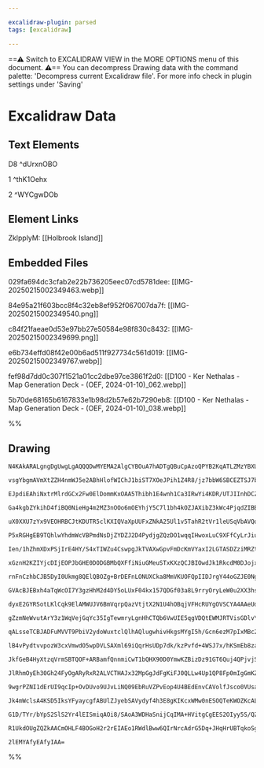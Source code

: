 ```yaml
---

excalidraw-plugin: parsed
tags: [excalidraw]

---
```

==⚠  Switch to EXCALIDRAW VIEW in the MORE OPTIONS menu of this document. ⚠== You can decompress Drawing data with the command palette: 'Decompress current Excalidraw file'. For more info check in plugin settings under 'Saving'


# Excalidraw Data

## Text Elements
D8 ^dUrxnOBO

1 ^thK1Oehx

2 ^WYCgwDOb

## Element Links
ZklpplyM: [[Holbrook Island]]

## Embedded Files
029fa694dc3cfab2e22b736205eec07cd5781dee: [[IMG-20250215002349463.webp]]

84e95a21f603bcc8f4c32eb8ef952f067007da7f: [[IMG-20250215002349540.png]]

c84f21faeae0d53e97bb27e50584e98f830c8432: [[IMG-20250215002349699.png]]

e6b734effd08f42e00b6ad511f927734c561d019: [[IMG-20250215002349767.webp]]

fef98d7dd0c307f1521a01cc2dbe97ce3861f2d0: [[D100 - Ker Nethalas - Map Generation Deck - (OEF, 2024-01-10)_062.webp]]

5b70de68165b6167833e1b98d2b57e62b7290eb8: [[D100 - Ker Nethalas - Map Generation Deck - (OEF, 2024-01-10)_038.webp]]

%%
## Drawing
```compressed-json
N4KAkARALgngDgUwgLgAQQQDwMYEMA2AlgCYBOuA7hADTgQBuCpAzoQPYB2KqATLZMzYBXUtiRoIACyhQ4zZAHoFAc0JRJQgEYA6bGwC2CgF7N6hbEcK4OCtptbErHALRY8RMpWdx8Q1TdIEfARcZgRmBShcZQUebQAObQBmGjoghH0EDihmbgBtcDBQMBKIEm4IAAV6enwATiIACVSSyFhECsJ9aKR+UsxuZwA2ABYk7QB2eKShngmJofipgEZl

vsgYbgmAVmXtZZH4nmWJ5e2ABhHlofWIChJ1biST7XOeJPih1Z4R8/jz7bbW6SBCEZTSJ7bcZJHifbZ1abnRYzW7WZTBbjnW7MKCkNgAawQAGE2Pg2KQKrjrMw4LhAtkWqVNLhsPjlHihBxiCSyRSJFSODS6VkoIzIAAzQj4fAAZVgGIkkhZGkCYogOLxhIA6g9JNw1oUBLiCQg5TAFehBB41RzwRxwrk0AbWhA2LTsGpNk7zljDRAOVz7cxHagO

EJpdiEAhiNxtrMlrdGCx2Fw0ElDommKxOAA5Thibh1E4wnh1Ca3IRwYi4KDR/UTJIInhDCZl847W6EZgAEXStZjaHFBDCt3ZwjgAEliCG8gBdW6aYRcgCiwUy2Rn879RA4+O4YYj27YrLraFxQgQt0lwSnFW2mgm52ICEW13vXxb0ySCGWmgRxB4TRtgmF9AImUtzgQTR4jVZh3HEVAClaMBnVaZxlkNLcXUILksAqAAtTZbmwPE4G4YoXQGNB3n

Ga4kgbZYkihD4fiBQ0NieHg4m2MZ3nOOo6mOEYhjY5C7l1bh4kOZJAXibZ3kWc4PjqdZIBBMEITQOoRm2bQLgmEY6nopE6n4kZVIgDgaxEAgdWIR4nSSD4LKsqAbPwRpQXBUVHI+Q0AF8r3ITJbzQA98GxKI3JDCBEC5HDlAgQpAsKCjIHKCRziJfQAFUhDIeg1XaBCym6ZRej9KjUGGAEEl+ZYlMOP4rhUv0vWq5Z/kmH5jnhX4LgRW57nsvU0A

uX0XXU7zYx9VEOHRBCJtKDUTR5clKXIQVaXpUUFxZNkA25Ul1v5TahR2tVr1leUSqVbAVQql0Vu1CSnUizVTRuiorXKW5bUkIMQ1QyA3RZT19Vmv1DsB/dwwiv0wlPVBwO2f5M2TThC1E0ok2zDg8w4AsnWWIy6h4stzL9Stq37etGyGH0Bvbcs/S7Xtglpwdh0vP0x0rKdNwXJdiFXDIRUF7ccL3MK4duMkTwHVBzx5l1rwQUL0BfB90wQcVxWI

P5xRGHgEB9TQhlwYhdmWcVBPmdNsDjZYDZJ2D4PydjgZQzDO1wqqIHwoxLuC9XFfCyLrJiuLHHmtUSLdWHpWSvo0rKRWqgAJUwUhlwAcXxABpIr4BKroejVKqasSIY6hrwzPySP54ludrhihZJhObeYfRJqEhte1BxuBLzNMHyGXTRC0lqND61r5dABXOkU1WZVk+a5OeNupbbl6vKVrvNW7lRER7luNF6Rv1d6TTNC11VJX6oeEO0HSvv1QY9WA

Ien/1hZhmXDxPSjIrE4HY/S4xTIWZu4CswpgJkTVAXwGpvFmDcKmVYaxI2LGTASDZziMRZthHsfYkZDnwCOXmHJJzTnyFhJkwtRbrhyLQuWUtE7wxdPLQkitlZ7xvOnN4dQhx12INgJI2AhyaBNlxbWswARRmwO2bAVsVjPlPgId2aAkKtC9hhVodD0p+wqLgc4wdcAhTDrLBGUUhBRyyDHRKxFSLsOTqlVm6d8L4nwHAHwMAACyxcOgSDLuVCug

xGznH2KZIYjcDIjEOPJbGHE0DODGBMbQXFfiNiuGMeuSTxKXzQCJBIOwdJk1RkcdM0DJojx8og3SSweLwlkpUjMfpJ6LWvoSTep1t7CgZHtNeh0ekLzOjvAZforq3yPvdE+sFz4IDsg5VAwN1QLOmd9B+MY/rPwBq/N6793Tg29D/aG+zQxWKAUjR80x0Z431PJO5cD8wITODE+Inx4itRdNTTBICGy1x7jCAESROzEI5qQ7mo4qECxYX6RcnIRZ

rnFnCzhbCJB5DyI0Ukmg8QElQBOZg+BrDEFnLONUXCka8MmVKUOFQpIIDJrgY44oGZJE0NgbA8QjZiJNtBXWZMeDiiRI+ds1YJjijdgQBC2iSi6J9qzIxEhcDLDMRY9hEdooVGjglOOziAH4FcSUVOGV0DEAABpsAAI4ADF6AwEIAAIStQAGWII0AuuAbVGCtZgIwQhAmlzKuoiAldgLjB+Pgj5j4eILD4G1SSDVXhyUOLCGYHxwL90KagIyekGp

GVAcBJEBxh4aTqWcOI7Y3gzHhM2d4DY5oLUxF04kx157QDGf03a8L9rryOryLeW0u2XX3hsxUx9VQtqWaNFZLax2Wi2TaXZ/9Z2HLBl/E5OzEUrvDgjYBhYYSdUuMJJ5mNqLAUITjWBuYXncFhMBY2FxQXoJplggFRwWwInoqstmJDFZkIoS6Pm1CJYugRSuZFG5UWlB3NLC5gCYPHm4dwADKtShqw1hALlIxxQstwCEU2Vtvxlk0FIkCFxUYjEZ

dyxE2GYRSotLKlCqk9ElAMWUJV6BmVqrpQazVtjtX2N1U4hOBqjVFHcRUYgOVSCYA4AAeUdfJwNlIsDdsooMHiexDgiX+PCbSlx40ulboJOIIxTgXFmAcCt3zSjDWWXJSY4FtKCU6mAmpZbE3dU+O804LV3iNqni2kZEAADEywfyRZXr24ZbbB1LwmarUdX0JA/W2dYj60671zpSwu60W6X7Bjfi6D+xyVnj1KMB2FWj2PihDhrXd2FOMQFwCkLd

gZzmNeWvutArY3z1WqVejGqYc35IgTewmryLgnHhCTQb6VwUIE5qgVDQtEWMJRTVisGDlvYP07XA4pxWG7g1UeBW3BqUulrJgOpEBuwwT+pQAAKmpio93LqcCgDKQgRgEKnFeIsLJMxRi7HyeKT7NrzFSnapetoamACCRBlAjYgMEcU6mhtQHMAQRHYIUdQATsRT7uAcJMAa5c0o5IwQ4QIC9m7b2HvtKEATjO4QfsIUuzB0nnlPNOn2NscTJr07

qALsseTCBJADFuMVVT9PbiV2ydoWuxtclQlhAQlugwhivHkgsMYgI5h/Gcn6ezM7pIxMBc2JBMJ4irKmqPZYxwEjHEbrsS4ju66Bc6Rl1acWJChdNs8Z40WhnCxC4vcZGOJTJcPps/LPuL7LKM2fD68777x5dP9FdqzSsbvKz/KrNCtuTPq5YhDhjnz+1wNsJd27OsU4ED15G+va7PHmwwa9I3Oq2cgON/Gt6tL4NGF85sYL2ZLcheQtDkBwNIrF

lB4vPydtvvpozW3cxVmwdO5wpDVLSAXml69iQqrHsUDp7dk/kzPvfd+4WSJ7x/hKSmEb8zaDVYQ6h/gdqb/SjXagLj5HCoNHKPDvUgLHdwAA/HQnP0PQbIEne0UgcncvV0UganKyfAc/CoS/CeZnNgVnVgW/M8ffafVHbnWpfUGSQXSTCQLUAATSJGUAoG7Hk00BU35Fe3l0GEMkiQWHAh9CuAvVWE1y0h4EiShE/SLDkjomT0gFNyeESEOBmDwT

JkfGeB4HyXtzqVrmSBTQOF+ARBamfQnnmiCwT1bQHX90D0YmwKZBizDz91GT6Quj4QPjvjS3mUywHhkLWVT1y3T0fkz2XXORzyOTz2QWhXHGq0Qlq1L231KBwkr2MSGFrw6yKz4z3SwR7k6n0h/1707zvQbRgWG3gVeTkiGBiU6ltzHz/RQyhXhQYUg2YUX1KF+V23fWbH+GuCOGOzgy60gEpR4WIMP3pwkB4BtGeyP3QDGKvGv3Zy2D2HpjZSt3

JlRhmOyEh30Gh24FyOgARyRxR2ALVCTHAJx32MpGgJdFgKiFJ0QLLw4Up1QP8Fp0mIgGmKZxZzZ0IKViGMlntB52mj5yYioOwnTmEHxGXHkwACl4cAA1Ng9AEJENMNHYPSZ4S4L5XYWEQo4zJ4A4V4D4V8XYcCHYVZOQtAeJSJYSH0ASAEfiNEow0oTQ7gCk7QKkkmL4HSMYVYfJDpZtMw8PTtZwntUPRFAUpw3eGlaUNPO6B6Dwk0LLA5J6dZPw

9wgrPZNI1dErUI9qcIp+OvDUvo9UJvLiNQ09EbRuVZPvEop4U4BEdEnvCAVolfJsco0VUsaoiFf9OooDGFIvaItbCDefJo/0343ohvVHXfQYg/SU3jdAcUAVeIYgCYYgA2MRdscUCtZYExZYTlHgYgTQRlCYMQAkm2PM0xbETRRCT2VSdCBVJrRI5VCYPVUTVANKSAKqW3bQBmKYeYCpFXdMCydqTs7spiVsAk5pXI2QgeVYKYLs04LiSzQRTqCy

Jk4mWclsA4KSD5IksYFyaycgfABUlZJyebSAVydyf4h3E8gKIKcxWMw0nESOQTeKWOZKcALCFrHxOUTBciQoaAEETIKTOkPcPoBgQgBACgR1Ow0UhwsLPWeCyVUC7AEQHaCcWsfQOUWeWCgPJSawxkLDFCkUNCjIKCkUjeWCiPYdJCwi7IYi/QG1GPNwxdai0gVC9CzC+UrwlitijIDiwkNPVUv85C1ioi9CjOIIjU1CAikS2i9C+TbU7+bi0SjI

G1D/TYr/bYpS2SlS2Yr4lEISmiqAOi8/SAoA3WDHaSnijCqIMA+HVitgCgEES2OIyy5S/QZcLkOyvERykIdOOkby/C4Sqyryhyp7EuCoQ6fCuCPEaUc1fUJiXSBYPqKEPgwEbGdUeOaUWgySBYfYHSe2Y9fTdKowNgAwX8l0egAgC8TELs2ED8cTVy7S/QcS/UmKSK0C9kEgG/BCUQjq1A4gOUBAMiMaPqkgPxNgZ8Dy3ATQYIL0qfUa/tE6Vsv0

R1UkdOUgZQZkAACmOHLF4BOGoH2r2rEIAEo1RWdlBww6QIrNrcAdrG5Dq+JHqHrUBTqkoSgUpSggqRQ+KEB5KsdOAQwusIA6s7zWdcJUDY40BU4shprZqLsfjLiiBhrvjoyXQrJAKiC0bKdmcdwOdiCGq7AAArBAbAHIGUKyOAcayaqyGayfQDSAFkLHRgJ7Uq/Acq3/cK1LdIMmyBYiWxAnfQMKoJeDe4/oyM2o+a7cUIf/XmlmtmlxD68AT6kG

2lEMYAfyEAfyIAA=
```
%%